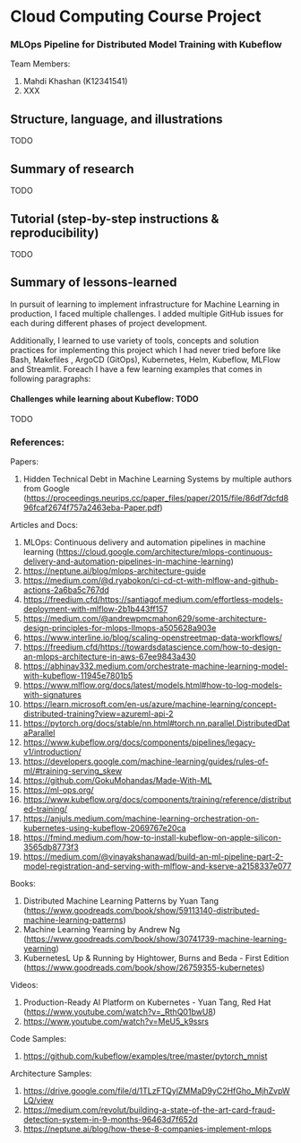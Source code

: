 # Cloud Computing Course Project

### MLOps Pipeline for Distributed Model Training with Kubeflow

Team Members: 
1. Mahdi Khashan (K12341541)
2. XXX

## Structure, language, and illustrations 

TODO

## Summary of research 

TODO

## Tutorial (step-by-step instructions & reproducibility)

TODO

## Summary of lessons-learned

In pursuit of learning to implement infrastructure for Machine Learning in production, 
I faced multiple challenges. I added multiple GitHub issues for each during different phases of project development.

Additionally, I learned to use variety of tools, concepts and solution practices for implementing this project which I had never tried before like Bash, Makefiles
, ArgoCD (GitOps), Kubernetes, Helm, Kubeflow, MLFlow and Streamlit. Foreach I have a few learning examples that comes in following paragraphs:

#### Challenges while learning about Kubeflow: TODO

TODO

### References: 

Papers:
1. Hidden Technical Debt in Machine Learning Systems by multiple authors from Google (https://proceedings.neurips.cc/paper_files/paper/2015/file/86df7dcfd896fcaf2674f757a2463eba-Paper.pdf)

Articles and Docs: 
1. MLOps: Continuous delivery and automation pipelines in machine learning (https://cloud.google.com/architecture/mlops-continuous-delivery-and-automation-pipelines-in-machine-learning)
2. https://neptune.ai/blog/mlops-architecture-guide
3. https://medium.com/@d.ryabokon/ci-cd-ct-with-mlflow-and-github-actions-2a6ba5c767dd
4. https://freedium.cfd/https://santiagof.medium.com/effortless-models-deployment-with-mlflow-2b1b443ff157
5. https://medium.com/@andrewpmcmahon629/some-architecture-design-principles-for-mlops-llmops-a505628a903e
6. https://www.interline.io/blog/scaling-openstreetmap-data-workflows/
7. https://freedium.cfd/https://towardsdatascience.com/how-to-design-an-mlops-architecture-in-aws-67ee9843a430
8. https://abhinav332.medium.com/orchestrate-machine-learning-model-with-kubeflow-11945e7801b5
9. https://www.mlflow.org/docs/latest/models.html#how-to-log-models-with-signatures
10. https://learn.microsoft.com/en-us/azure/machine-learning/concept-distributed-training?view=azureml-api-2
11. https://pytorch.org/docs/stable/nn.html#torch.nn.parallel.DistributedDataParallel
12. https://www.kubeflow.org/docs/components/pipelines/legacy-v1/introduction/
13. https://developers.google.com/machine-learning/guides/rules-of-ml/#training-serving_skew
14. https://github.com/GokuMohandas/Made-With-ML
15. https://ml-ops.org/
16. https://www.kubeflow.org/docs/components/training/reference/distributed-training/
17. https://anjuls.medium.com/machine-learning-orchestration-on-kubernetes-using-kubeflow-2069767e20ca
18. https://fmind.medium.com/how-to-install-kubeflow-on-apple-silicon-3565db8773f3
19. https://medium.com/@vinayakshanawad/build-an-ml-pipeline-part-2-model-registration-and-serving-with-mlflow-and-kserve-a2158337e077

Books:
1. Distributed Machine Learning Patterns by Yuan Tang (https://www.goodreads.com/book/show/59113140-distributed-machine-learning-patterns)
2. Machine Learning Yearning by Andrew Ng (https://www.goodreads.com/book/show/30741739-machine-learning-yearning)
3. KubernetesL Up & Running by Hightower, Burns and Beda - First Edition (https://www.goodreads.com/book/show/26759355-kubernetes)

Videos:
1. Production-Ready AI Platform on Kubernetes - Yuan Tang, Red Hat (https://www.youtube.com/watch?v=_RthQ01bwU8)
2. https://www.youtube.com/watch?v=MeU5_k9ssrs

Code Samples:
1. https://github.com/kubeflow/examples/tree/master/pytorch_mnist

Architecture Samples: 
1. https://drive.google.com/file/d/1TLzFTQylZMMaD9yC2HfGho_MjhZvpWLQ/view
2. https://medium.com/revolut/building-a-state-of-the-art-card-fraud-detection-system-in-9-months-96463d7f652d
3. https://neptune.ai/blog/how-these-8-companies-implement-mlops